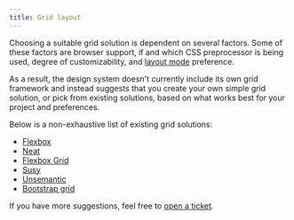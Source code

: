 ```yaml
---
title: Grid layout
---
```


Choosing a suitable grid solution is dependent on several factors. Some of these factors are browser support, if and which CSS preprocessor is being used, degree of customizability, and [layout mode](https://developer.mozilla.org/en-US/docs/Web/CSS/Layout_mode) preference.

As a result, the design system doesn't currently include its own grid framework and instead suggests that you create your own simple grid solution, or pick from existing solutions, based on what works best for your project and preferences.

Below is a non-exhaustive list of existing grid solutions:

- [Flexbox](https://css-tricks.com/snippets/css/a-guide-to-flexbox/)
- [Neat](http://neat.bourbon.io/)
- [Flexbox Grid](http://flexboxgrid.com/)
- [Susy](http://susy.oddbird.net/)
- [Unsemantic](https://unsemantic.com/)
- [Bootstrap grid](http://getbootstrap.com/css/#grid)

If you have more suggestions, feel free to [open a ticket](https://github.com/CMSgov/design-system/issues/new).